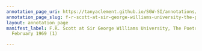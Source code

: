 ```yaml
---
annotation_page_uri: https://tanyaclement.github.io/SGW-SI/annotations/f-r-scott-at-sir-george-williams-university-the-poetry-series-22-february-1969-1--canvas-1-f-r--scott.json
annotation_page_slug: f-r-scott-at-sir-george-williams-university-the-poetry-series-22-february-1969-1--canvas-1-f-r--scott
layout: annotation_page
manifest_label: F.R. Scott at Sir George Williams University, The Poetry Series, 22
  February 1969 (1)

---
```

